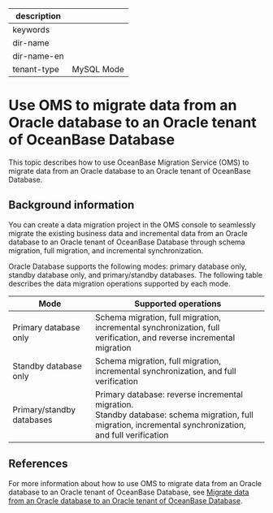 |description||
|---|---|
|keywords||
|dir-name||
|dir-name-en||
|tenant-type|MySQL Mode|

# Use OMS to migrate data from an Oracle database to an Oracle tenant of OceanBase Database

This topic describes how to use OceanBase Migration Service (OMS) to migrate data from an Oracle database to an Oracle tenant of OceanBase Database. 

## Background information

You can create a data migration project in the OMS console to seamlessly migrate the existing business data and incremental data from an Oracle database to an Oracle tenant of OceanBase Database through schema migration, full migration, and incremental synchronization. 

Oracle Database supports the following modes: primary database only, standby database only, and primary/standby databases. The following table describes the data migration operations supported by each mode.

| Mode | Supported operations |
|-----|-----------------------------------------------------------|
| Primary database only | Schema migration, full migration, incremental synchronization, full verification, and reverse incremental migration |
| Standby database only | Schema migration, full migration, incremental synchronization, and full verification |
| Primary/standby databases | Primary database: reverse incremental migration. </br>Standby database: schema migration, full migration, incremental synchronization, and full verification |

## References

For more information about how to use OMS to migrate data from an Oracle database to an Oracle tenant of OceanBase Database, see [Migrate data from an Oracle database to an Oracle tenant of OceanBase Database](https://en.oceanbase.com/docs/enterprise-oms-doc-en-10000000000888393). 
